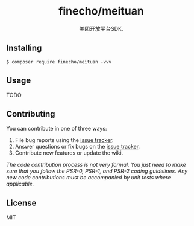 <h1 align="center"> finecho/meituan </h1>

<p align="center"> 美团开放平台SDK.</p>


## Installing

```shell
$ composer require finecho/meituan -vvv
```

## Usage

TODO

## Contributing

You can contribute in one of three ways:

1. File bug reports using the [issue tracker](https://github.com/finecho/meituan/issues).
2. Answer questions or fix bugs on the [issue tracker](https://github.com/finecho/meituan/issues).
3. Contribute new features or update the wiki.

_The code contribution process is not very formal. You just need to make sure that you follow the PSR-0, PSR-1, and PSR-2 coding guidelines. Any new code contributions must be accompanied by unit tests where applicable._

## License

MIT